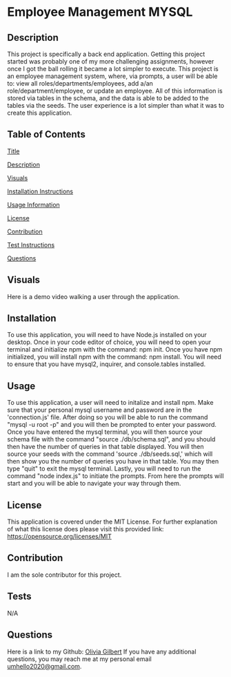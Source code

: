 # Employee Management MYSQL

## Description
    
This project is specifically a back end application. Getting this project started was probably one of my more challenging assignments, however once I got the ball rolling it became a lot simpler to execute. This project is an employee management system, where, via prompts, a user will be able to: view all roles/departments/employees, add a/an role/department/employee, or update an employee. All of this information is stored via tables in the schema, and the data is able to be added to the tables via the seeds. The user experience is a lot simpler than what it was to create this application.
    
## Table of Contents
[Title](#-employee-managment-mysql)

[Description](##-description)

[Visuals](##-visuals)
  
[Installation Instructions](##-installation)

[Usage Information](##-usage)

[License](##-license)

[Contribution](##-contribution)

[Test Instructions](##-tests)

[Questions](##-questions)

## Visuals

Here is a demo video walking a user through the application.
    
## Installation
    
To use this application, you will need to have Node.js installed on your desktop. Once in your code editor of choice, you will need to open your terminal and initialize npm with the command: npm init. Once you have npm initialized, you will install npm with the command: npm install. You will need to ensure that you have mysql2, inquirer, and console.tables installed.
            
## Usage
    
To use this application, a user will need to initalize and install npm. Make sure that your personal mysql username and password are in the 'connection.js' file. After doing so you will be able to run the command "mysql -u root -p" and you will then be prompted to enter your password. Once you have entered the mysql terminal, you will then source your schema file with the command "source ./db/schema.sql", and you should then have the number of queries in that table displayed. You will then source your seeds with the command 'source ./db/seeds.sql,' which will then show you the number of queries you have in that table. You may then type "quit" to exit the mysql terminal. Lastly, you will need to run the command "node index.js" to initiate the prompts. From here the prompts will start and you will be able to navigate your way through them. 
    
## License 

This application is covered under the MIT License. For further explanation of what this license does please visit this provided link:  https://opensource.org/licenses/MIT
    
## Contribution
    
I am the sole contributor for this project.
  
## Tests
  
N/A
  
## Questions

Here is a link to my Github: [Olivia Gilbert](https://github.com/umhello2020)
If you have any additional questions, you may reach me at my personal email umhello2020@gmail.com.

